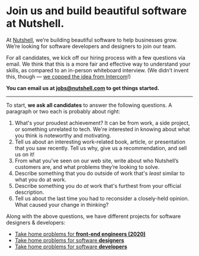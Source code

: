 # Join us and build beautiful software at Nutshell.

At [Nutshell](https://www.nutshell.com/), we’re building beautiful software to help businesses grow. We’re looking for software developers and designers to join our team.

For all candidates, we kick off our hiring process with a few questions via email. We think that this is a more fair and effective way to understand your skills, as compared to an in-person whiteboard interview. (We didn’t invent this, though — [we copped the idea from Intercom](https://blog.intercom.com/how-we-hire-engineers-part-1/)!)

**You can email us at [jobs@nutshell.com](mailto:jobs@nutshell.com) to get things started.**

---

To start, **we ask all candidates** to answer the following questions. A paragraph or two each is probably about right:

1. What's your proudest achievement? It can be from work, a side project, or something unrelated to tech. We're interested in knowing about what you think is noteworthy and motivating.
2. Tell us about an interesting work-related book, article, or presentation that you saw recently. Tell us why, give us a recommendation, and sell us on it!
3. From what you’ve seen on our web site, write about who Nutshell’s customers are, and what problems they’re looking to solve.
4. Describe something that you do outside of work that's _least_ similar to what you do at work.
5. Describe something you do _at_ work that's furthest from your official description.
6. Tell us about the last time you had to reconsider a closely-held opinion. What caused your change in thinking?

Along with the above questions, we have different projects for software designers & developers:

- [Take home problems for **front-end engineers (2020)**](frontend-engineer-questions.md)
- [Take home problems for software **designers**](designer-questions.md)
- [Take home problems for software **developers**](developer-questions.md)
